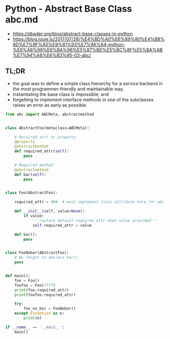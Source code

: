 # Python - Abstract Base Class abc.md

- https://dbader.org/blog/abstract-base-classes-in-python
- https://blog.louie.lu/2017/07/28/%E4%BD%A0%E6%89%80%E4%B8%8D%E7%9F%A5%E9%81%93%E7%9A%84-python-%E6%A8%99%E6%BA%96%E5%87%BD%E5%BC%8F%E5%BA%AB%E7%94%A8%E6%B3%95-03-abc/

## TL;DR

- the goal was to define a simple class hierarchy for a service backend in the most programmer-friendly and maintainable way.
- instantiating the base class is impossible; and
- forgetting to implement interface methods in one of the subclasses raises an error as early as possible.

```py
from abc import ABCMeta, abstractmethod


class AbstractFoo(metaclass=ABCMeta):

    # Reruired attr or property
    @property
    @abstractmethod
    def required_attr(self):
        pass

    # Required method
    @abstractmethod
    def bar(self):
        pass


class Foo(AbstractFoo):

    required_attr = 999  # must implement class attribute here for abc in base class

    def __init__(self, value=None):
        if value:
            '''replace default required_attr when value provided'''
            self.required_attr = value

    def bar():
        pass


class FooNobar(AbstractFoo):
    # We forget to declare bar()
    pass


def main():
    foo = Foo()
    foofoo = Foo(7777)
    print(foo.required_attr)
    print(foofoo.required_attr)

    try:
        foo_no_bar = FooNobar()
    except Exception as e:
        print(e)

if __name__ == '__main__':
    main()
```


